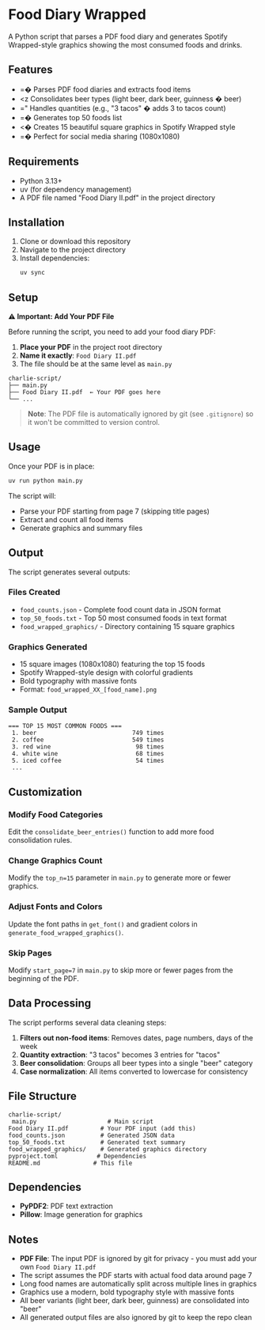 # Food Diary Wrapped

A Python script that parses a PDF food diary and generates Spotify Wrapped-style graphics showing the most consumed foods and drinks.

## Features

- =� Parses PDF food diaries and extracts food items
- <z Consolidates beer types (light beer, dark beer, guinness � beer)
- =" Handles quantities (e.g., "3 tacos" � adds 3 to tacos count)
- =� Generates top 50 foods list
- <� Creates 15 beautiful square graphics in Spotify Wrapped style
- =� Perfect for social media sharing (1080x1080)

## Requirements

- Python 3.13+
- uv (for dependency management)
- A PDF file named "Food Diary II.pdf" in the project directory

## Installation

1. Clone or download this repository
2. Navigate to the project directory
3. Install dependencies:
   ```bash
   uv sync
   ```

## Setup

**⚠️ Important: Add Your PDF File**

Before running the script, you need to add your food diary PDF:

1. **Place your PDF** in the project root directory
2. **Name it exactly**: `Food Diary II.pdf`
3. The file should be at the same level as `main.py`

```
charlie-script/
├── main.py
├── Food Diary II.pdf  ← Your PDF goes here
└── ...
```

> **Note**: The PDF file is automatically ignored by git (see `.gitignore`) so it won't be committed to version control.

## Usage

Once your PDF is in place:

```bash
uv run python main.py
```

The script will:
- Parse your PDF starting from page 7 (skipping title pages)
- Extract and count all food items
- Generate graphics and summary files

## Output

The script generates several outputs:

### Files Created
- `food_counts.json` - Complete food count data in JSON format
- `top_50_foods.txt` - Top 50 most consumed foods in text format
- `food_wrapped_graphics/` - Directory containing 15 square graphics

### Graphics Generated
- 15 square images (1080x1080) featuring the top 15 foods
- Spotify Wrapped-style design with colorful gradients
- Bold typography with massive fonts
- Format: `food_wrapped_XX_[food_name].png`

### Sample Output
```
=== TOP 15 MOST COMMON FOODS ===
 1. beer                           749 times
 2. coffee                         549 times
 3. red wine                        98 times
 4. white wine                      68 times
 5. iced coffee                     54 times
 ...
```

## Customization

### Modify Food Categories
Edit the `consolidate_beer_entries()` function to add more food consolidation rules.

### Change Graphics Count
Modify the `top_n=15` parameter in `main.py` to generate more or fewer graphics.

### Adjust Fonts and Colors
Update the font paths in `get_font()` and gradient colors in `generate_food_wrapped_graphics()`.

### Skip Pages
Modify `start_page=7` in `main.py` to skip more or fewer pages from the beginning of the PDF.

## Data Processing

The script performs several data cleaning steps:

1. **Filters out non-food items**: Removes dates, page numbers, days of the week
2. **Quantity extraction**: "3 tacos" becomes 3 entries for "tacos"  
3. **Beer consolidation**: Groups all beer types into a single "beer" category
4. **Case normalization**: All items converted to lowercase for consistency

## File Structure

```
charlie-script/
 main.py                    # Main script
Food Diary II.pdf         # Your PDF input (add this)
food_counts.json          # Generated JSON data
top_50_foods.txt          # Generated text summary
food_wrapped_graphics/    # Generated graphics directory
pyproject.toml           # Dependencies
README.md               # This file
```

## Dependencies

- **PyPDF2**: PDF text extraction
- **Pillow**: Image generation for graphics

## Notes

- **PDF File**: The input PDF is ignored by git for privacy - you must add your own `Food Diary II.pdf`
- The script assumes the PDF starts with actual food data around page 7
- Long food names are automatically split across multiple lines in graphics
- Graphics use a modern, bold typography style with massive fonts
- All beer variants (light beer, dark beer, guinness) are consolidated into "beer"
- All generated output files are also ignored by git to keep the repo clean